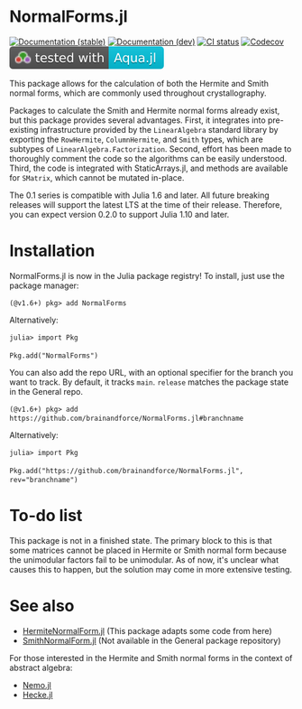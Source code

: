 # NormalForms.jl

[![Documentation (stable)][docs-stable-img]][docs-stable-url]
[![Documentation (dev)][docs-dev-img]][docs-dev-url]
[![CI status][ci-status-img]][ci-status-url]
[![Codecov][codecov-img]][codecov-url]
[![Aqua.jl][aqua-img]][aqua-url]

This package allows for the calculation of both the Hermite and Smith normal forms, which are
commonly used throughout crystallography.

Packages to calculate the Smith and Hermite normal forms already exist, but this package provides
several advantages. First, it integrates into pre-existing infrastructure provided by the
`LinearAlgebra` standard library by exporting the `RowHermite`, `ColumnHermite`, and `Smith` types,
which are subtypes of `LinearAlgebra.Factorization`. Second, effort has been made to thoroughly
comment the code so the algorithms can be easily understood. Third, the code is integrated with
StaticArrays.jl, and methods are available for `SMatrix`, which cannot be mutated in-place.

The 0.1 series is compatible with Julia 1.6 and later. All future breaking releases will support the
latest LTS at the time of their release. Therefore, you can expect version 0.2.0 to support Julia
1.10 and later.

# Installation

NormalForms.jl is now in the Julia package registry! To install, just use the package manager:
```
(@v1.6+) pkg> add NormalForms
```
Alternatively: 
```
julia> import Pkg

Pkg.add("NormalForms")
```
You can also add the repo URL, with an optional specifier for the branch you want to track. By
default, it tracks `main`. `release` matches the package state in the General repo.
```
(@v1.6+) pkg> add https://github.com/brainandforce/NormalForms.jl#branchname
```
Alternatively: 
```
julia> import Pkg

Pkg.add("https://github.com/brainandforce/NormalForms.jl", rev="branchname")
```

# To-do list

This package is not in a finished state. The primary block to this is that some matrices cannot be
placed in Hermite or Smith normal form because the unimodular factors fail to be unimodular. As of
now, it's unclear what causes this to happen, but the solution may come in more extensive testing.

# See also

* [HermiteNormalForm.jl](https://github.com/YingboMa/HermiteNormalForm.jl) (This package adapts some
code from here)
* [SmithNormalForm.jl](https://github.com/wildart/SmithNormalForm.jl) (Not available in the General
package repository)

For those interested in the Hermite and Smith normal forms in the context of abstract algebra:

* [Nemo.jl](https://github.com/Nemocas/Nemo.jl)
* [Hecke.jl](https://github.com/thofma/Hecke.jl)

[docs-stable-img]:  https://img.shields.io/badge/docs-stable-blue.svg
[docs-stable-url]:  https://brainandforce.github.io/NormalForms.jl/stable
[docs-dev-img]:     https://img.shields.io/badge/docs-dev-blue.svg
[docs-dev-url]:     https://brainandforce.github.io/NormalForms.jl/dev
[ci-status-img]:    https://github.com/brainandforce/NormalForms.jl/workflows/CI/badge.svg
[ci-status-url]:    https://github.com/brainandforce/NormalForms.jl/actions
[aqua-img]:         https://raw.githubusercontent.com/JuliaTesting/Aqua.jl/master/badge.svg
[aqua-url]:         https://github.com/JuliaTesting/Aqua.jl
[codecov-img]:      https://codecov.io/gh/brainandforce/NormalForms.jl/branch/main/graph/badge.svg
[codecov-url]:      https://codecov.io/gh/brainandforce/NormalForms.jl/
